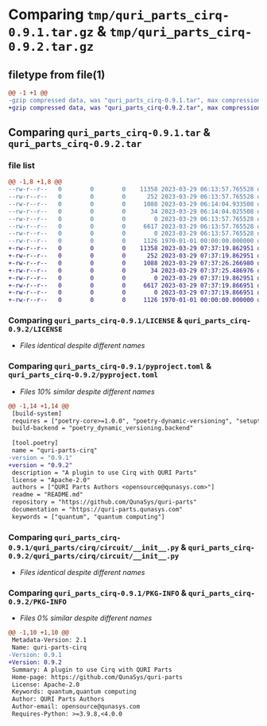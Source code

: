 # Comparing `tmp/quri_parts_cirq-0.9.1.tar.gz` & `tmp/quri_parts_cirq-0.9.2.tar.gz`

## filetype from file(1)

```diff
@@ -1 +1 @@
-gzip compressed data, was "quri_parts_cirq-0.9.1.tar", max compression
+gzip compressed data, was "quri_parts_cirq-0.9.2.tar", max compression
```

## Comparing `quri_parts_cirq-0.9.1.tar` & `quri_parts_cirq-0.9.2.tar`

### file list

```diff
@@ -1,8 +1,8 @@
--rw-r--r--   0        0        0    11358 2023-03-29 06:13:57.765528 quri_parts_cirq-0.9.1/LICENSE
--rw-r--r--   0        0        0      252 2023-03-29 06:13:57.765528 quri_parts_cirq-0.9.1/README.md
--rw-r--r--   0        0        0     1088 2023-03-29 06:14:04.933508 quri_parts_cirq-0.9.1/pyproject.toml
--rw-r--r--   0        0        0       34 2023-03-29 06:14:04.025508 quri_parts_cirq-0.9.1/quri_parts/cirq/NOTICE
--rw-r--r--   0        0        0        0 2023-03-29 06:13:57.765528 quri_parts_cirq-0.9.1/quri_parts/cirq/__init__.py
--rw-r--r--   0        0        0     6617 2023-03-29 06:13:57.765528 quri_parts_cirq-0.9.1/quri_parts/cirq/circuit/__init__.py
--rw-r--r--   0        0        0        0 2023-03-29 06:13:57.765528 quri_parts_cirq-0.9.1/quri_parts/cirq/py.typed
--rw-r--r--   0        0        0     1126 1970-01-01 00:00:00.000000 quri_parts_cirq-0.9.1/PKG-INFO
+-rw-r--r--   0        0        0    11358 2023-03-29 07:37:19.862951 quri_parts_cirq-0.9.2/LICENSE
+-rw-r--r--   0        0        0      252 2023-03-29 07:37:19.862951 quri_parts_cirq-0.9.2/README.md
+-rw-r--r--   0        0        0     1088 2023-03-29 07:37:26.266980 quri_parts_cirq-0.9.2/pyproject.toml
+-rw-r--r--   0        0        0       34 2023-03-29 07:37:25.486976 quri_parts_cirq-0.9.2/quri_parts/cirq/NOTICE
+-rw-r--r--   0        0        0        0 2023-03-29 07:37:19.862951 quri_parts_cirq-0.9.2/quri_parts/cirq/__init__.py
+-rw-r--r--   0        0        0     6617 2023-03-29 07:37:19.866951 quri_parts_cirq-0.9.2/quri_parts/cirq/circuit/__init__.py
+-rw-r--r--   0        0        0        0 2023-03-29 07:37:19.866951 quri_parts_cirq-0.9.2/quri_parts/cirq/py.typed
+-rw-r--r--   0        0        0     1126 1970-01-01 00:00:00.000000 quri_parts_cirq-0.9.2/PKG-INFO
```

### Comparing `quri_parts_cirq-0.9.1/LICENSE` & `quri_parts_cirq-0.9.2/LICENSE`

 * *Files identical despite different names*

### Comparing `quri_parts_cirq-0.9.1/pyproject.toml` & `quri_parts_cirq-0.9.2/pyproject.toml`

 * *Files 10% similar despite different names*

```diff
@@ -1,14 +1,14 @@
 [build-system]
 requires = ["poetry-core>=1.0.0", "poetry-dynamic-versioning", "setuptools"]
 build-backend = "poetry_dynamic_versioning.backend"
 
 [tool.poetry]
 name = "quri-parts-cirq"
-version = "0.9.1"
+version = "0.9.2"
 description = "A plugin to use Cirq with QURI Parts"
 license = "Apache-2.0"
 authors = ["QURI Parts Authors <opensource@qunasys.com>"]
 readme = "README.md"
 repository = "https://github.com/QunaSys/quri-parts"
 documentation = "https://quri-parts.qunasys.com"
 keywords = ["quantum", "quantum computing"]
```

### Comparing `quri_parts_cirq-0.9.1/quri_parts/cirq/circuit/__init__.py` & `quri_parts_cirq-0.9.2/quri_parts/cirq/circuit/__init__.py`

 * *Files identical despite different names*

### Comparing `quri_parts_cirq-0.9.1/PKG-INFO` & `quri_parts_cirq-0.9.2/PKG-INFO`

 * *Files 0% similar despite different names*

```diff
@@ -1,10 +1,10 @@
 Metadata-Version: 2.1
 Name: quri-parts-cirq
-Version: 0.9.1
+Version: 0.9.2
 Summary: A plugin to use Cirq with QURI Parts
 Home-page: https://github.com/QunaSys/quri-parts
 License: Apache-2.0
 Keywords: quantum,quantum computing
 Author: QURI Parts Authors
 Author-email: opensource@qunasys.com
 Requires-Python: >=3.9.8,<4.0.0
```

